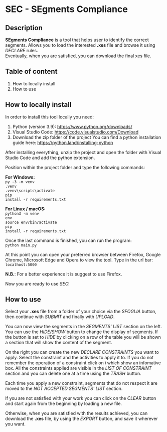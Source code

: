 # SEC - SEgments Compliance

 ## Description
**SEgments Compliance** is a tool that helps user to identify the correct segments.
Allows you to load the interested **.xes** file and browse it using *DECLARE* rules.  
Eventually, when you are satisfied, you can download the final xes file.

 ## Table of content
1. How to locally install
2. How to use

## How to locally install
In order to install this tool locally you need:
1. Python (version 3.9): https://www.python.org/downloads/ 
2. Visual Studio Code: https://code.visualstudio.com/Download
3. Download the zip folder of the project
You can find a python installation guide here: https://python.land/installing-python

After installing everything, unzip the project and open the folder with Visual Studio Code and add the python extension.

Position within the project folder and type the following commands:

**For Windows:**<br>
<code>py -3 -m venv .venv</code><br>
<code>.venv\scripts\activate</code><br>
<code>pip install -r requirements.txt</code><br>

**For Linux / macOS:**<br>
<code>python3 -m venv env</code><br>
<code>source env/bin/activate</code><br>
<code>pip install -r requirements.txt</code><br>

Once the last command is finished, you can run the program:<br>
<code>python main.py</code><br>

At this point you can open your preferred browser between Firefox, Google Chrome, Microsoft Edge and Opera to view the tool.
Type in the url bar:<br>
<code>localhost:5000</code><br>

**N.B.**: For a better experience it is suggest to use Firefox.

Now you are ready to use *SEC*!

## How to use
Select your **.xes** file from a folder of your choice via the *SFOGLIA* button, then continue with *SUBMIT* and finally 
with *UPLOAD*.

You can now view the segments in the *SEGMENTS' LIST* section on the left.  
You can use the *HIDE/SHOW* button to change the display of segments. If the button is set to *HIDE* by clicking on a row 
of the table you will be shown a section that will show the content of the segment.

On the right you can create the new *DECLARE CONSTRAINTS* you want to apply. 
Select the constraint and the activities to apply it to. If you do not remember the operation of a constraint click on 
*i* which show an infomative box.
All the constraints applied are visible in the *LIST OF CONSTRAINT* section and you can delete one at a time using 
the *TRASH* button.

Each time you apply a new constraint, segments that do not respect it are moved to the *NOT ACCEPTED 
SEGMENTS' LIST* section.  
  
If you are not satisfied with your work you can click on the *CLEAR* button and start again from the beginning by 
loading a new file.  
  
Otherwise, when you are satisfied with the results achieved, you can download the **.xes** file, by using the *EXPORT* button, 
and save it wherever you want.
